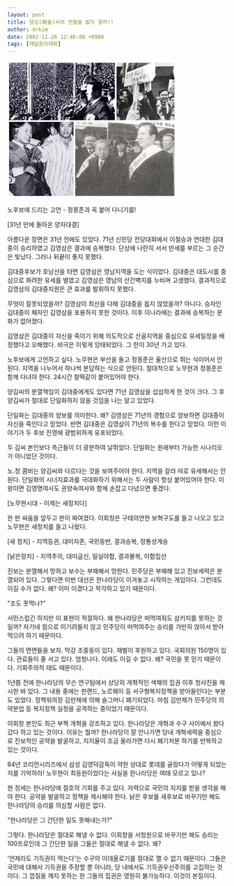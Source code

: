 ```yaml
---
layout: post
title: 양김(兩金)씨의 전철을 밟지 말라!!
author: drkim
date: 2002-11-26 12:46:00 +0900
tags: [깨달음의대화]
---
```

![](.//files/attach/images/198/757/1038282360.jpg)  
  
노후보에 드리는 고언 - 정몽준과 꼭 붙어 다니기를!
  

  
[31년 만에 돌아온 양자대결]
  
아름다운 장면은 31년 전에도 있었다. 71년 신민당 전당대회에서 이철승과 연대한 김대중이 승리하였고 김영삼은 결과에 승복했다. 단상에 나란히 서서 만세를 부르는 그 순간은 빛났다. 그러나 뒤끝이 좋지 못했다.
  

  
김대중후보가 호남선을 타면 김영삼은 영남지역을 도는 식이었다. 김대중은 대도시를 중심으로 화려한 유세를 벌였고 김영삼은 영남의 산간벽지를 누비며 고생했다. 결과적으로 김영삼의 김대중지원은 큰 효과를 발휘하지 못했다.
  

  
무엇이 잘못되었을까? 김영삼이 최선을 다해 김대중을 돕지 않았을까? 아니다. 승자인 김대중이 패자인 김영삼을 포용하지 못한 것이다. 이후 이나라에는 결과에 승복하는 문화가 없어졌다.
  

  
김영삼은 김대중이 자신을 죽이기 위해 의도적으로 산골지역을 중심으로 유세일정을 배정했다고 오해했다. 비극은 이렇게 잉태되었다. 그 한이 30년 가고 있다.
  

  
노후보에게 고언하고 싶다. 노무현은 부산을 돌고 정몽준은 울산으로 뛰는 식이어서 안된다. 지역을 나누어서 하나씩 분담하는 식으로 안된다. 절대적으로 노무현과 정몽준은 함께 다녀야 한다. 24시간 찰떡같이 붙어있어야 한다.
  

  
양김씨의 분열책임이 김대중에게도 있다면 71년 김영삼을 섭섭하게 한 것이 크다. 그 후 양김씨가 절대로 단일화하지 않을 것임을 나는 알고 있었다.
  

  
단일화는 김대중의 양보를 의미한다. 왜? 김영삼은 71년의 경험으로 양보하면 김대중이 자신을 죽인다고 믿었다. 반면 김대중은 김영삼이 71년의 복수를 한다고 믿었다. 이런 이야기가 두 후보 진영에 광범위하게 유포되었다.
  

  
두 김씨 본인보다 측근들이 더 광분하여 날뛰었다. 단일화는 원래부터 가능한 시나리오가 아니었던 것이다.
  

  
노.정 콤비는 양김씨와 다르다는 것을 보여주어야 한다. 지역을 갈라 따로 유세해서는 안된다. 단일화의 시너지효과를 극대화하기 위해서는 두 사람이 항상 붙어있어야 한다. 이왕이면 김영명여사도 권양숙여사와 함께 손잡고 다녔으면 좋겠다.
  

  

  
[노무현시대 - 이제는 새정치다]
  
한 판 싸움을 앞두고 판이 짜여졌다. 이회창은 구태의연한 보혁구도를 들고 나오고 있고 노무현은 새정치를 들고 나왔다.
  

  
[새 정치] - 지역등권, 대미자존, 국민동반, 결과승복, 정통성계승
  
[낡은정치] - 지역주의, 대미굽신, 밀실야합, 결과불복, 이합집산
  

  
진보는 분열해서 망하고 보수는 부패해서 망한다. 민주당은 부패해 있고 진보세력은 분열되어 있다. 그렇다면 이번 대선은 한나라당이 이겨놓고 시작하는 게임이다. 그런데도 이길 수가 없다. 왜? 이미 이겼다고 착각하고 있기 때문이다.
  

  
"조도 못먹나?"
  

  
서민스럽긴 하지만 이 표현이 적절하다. 왜 한나라당은 떠먹여줘도 삼키지를 못하는 것일까? 자기네 힘으로 이기려들지 않고 민주당이 떠먹여주는 승리를 가만히 앉아서 받아먹으려 하기 때문이다.
  

  
그들의 면면들을 보자. 막강 조중동이 있다. 재벌이 후원하고 있다. 국회의원 150명이 있다. 관료들이 줄 서고 있다. 엄청나다. 이래도 이길 수 없다. 왜? 국민을 못 믿기 때문이다. 기회주의적 태도 때문이다.
  

  
1년쯤 전에 한나라당의 무슨 연구팀에서 상당히 개혁적인 색채의 집권 이후 청사진을 제시한 바 있다. 그 내용 중에는 핀랜드, 노르웨이 등 서구형복지정책을 받아들인다는 부분도 있었다. 정책위의장 김만제에 의해 슬그머니 폐기되었다. 마침 김만제가 민주당의 의약분업 등 복지정책 실정을 공격하는 중이었기 때문이다.
  

  
이회창 본인도 최근 부쩍 개혁을 강조하고 있다. 한나라당은 개혁과 수구 사이에서 왔다갔다 하고 있는 것이다. 이유는 뭘까? 한나라당이 잘 안나가면 당내 개혁세력을 중심으로 진보적인 공약을 발굴하고, 지지율이 조금 올라가면 다시 폐기처분 하기를 반복하고 있는 것이다.
  

  
84년 코리언시리즈에서 삼성 김영덕감독이 약한 상대로 롯데를 골랐다가 어떻게 되었는지를 기억하라! 노무현이 최동원이었다는 사실을 한나라당은 여태 모르고 있나?
  

  
현 정세는 한나라당에 절호의 기회를 주고 있다. 자력으로 국민의 지지를 받을 생각을 해야 한다. 공약을 발굴하고 정책을 제시해야 한다. 낡은 후보를 새후보로 바꾸기만 해도 한나라당의 승리를 의심할 사람은 없다.
  

  
"한나라당은 그 간단한 일도 못해내는가?"
  

  
그렇다. 한나라당은 절대로 해낼 수 없다. 이회창을 서청원으로 바꾸기만 해도 승리는 100프로인데 그 간단한 일을 그들은 절대로 해낼 수 없다. 왜?
  

  
'언제라도 기득권이 먹는다'는 수구의 이데올로기를 절대로 깰 수 없기 때문이다. 그들은 국민에 대해서 기득권을 주장할 뿐 아니라, 당 내에서도 기득권우선주의를 고집하는 것이다. 그 껍질을 깨지 못하는 한 그들의 집권은 영원히 불가능하다. 이것이 본질이다.